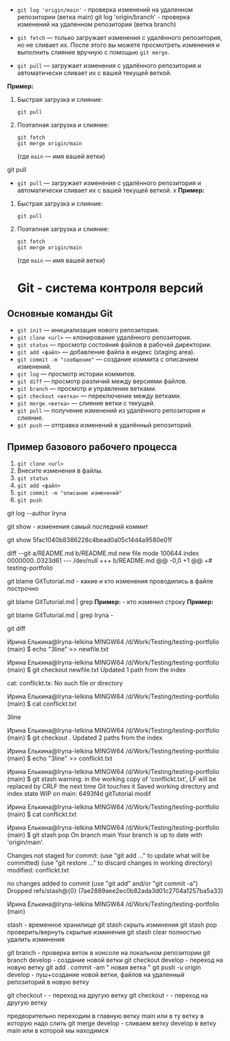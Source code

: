 #

- `git log 'origin/main'` - проверка изменений на удаленном репозитории (ветка main)
  git log 'origin/branch' - проверка изменений на удаленном репозитории (ветка branch)

- `git fetch` — только загружает изменения с удалённого репозитория, но не сливает их. После этого вы можете просмотреть изменения и выполнить слияние вручную с помощью `git merge`.

- `git pull` — загружает изменения с удалённого репозитория и автоматически сливает их с вашей текущей веткой.

**Пример:**

1. Быстрая загрузка и слияние:

   ```
   git pull
   ```

2. Поэтапная загрузка и слияние:
   ```
   git fetch
   git merge origin/main
   ```
   (где `main` — имя вашей ветки)

git pull

- `git pull` — загружает изменения с удалённого репозитория и автоматически сливает их с вашей текущей веткой.
  x
  **Пример:**

1. Быстрая загрузка и слияние:

   ```
   git pull
   ```

2. Поэтапная загрузка и слияние:

   ```
   git fetch
   git merge origin/main
   ```

   (где `main` — имя вашей ветки)

   # Git - система контроля версий

## Основные команды Git

- `git init` — инициализация нового репозитория.
- `git clone <url>` — клонирование удалённого репозитория.
- `git status` — просмотр состояния файлов в рабочей директории.
- `git add <файл>` — добавление файла в индекс (staging area).
- `git commit -m "сообщение"` — создание коммита с описанием изменений.
- `git log` — просмотр истории коммитов.
- `git diff` — просмотр различий между версиями файлов.
- `git branch` — просмотр и управление ветками.
- `git checkout <ветка>` — переключение между ветками.
- `git merge <ветка>` — слияние ветки с текущей.
- `git pull` — получение изменений из удалённого репозитория и слияние.
- `git push` — отправка изменений в удалённый репозиторий.

## Пример базового рабочего процесса

1. `git clone <url>`
2. Внесите изменения в файлы.
3. `git status`
4. `git add <файл>`
5. `git commit -m "описание изменений"`
6. `git push`

git log --author Iryna

git show - изменения самый последний коммит

git show 5fac1040b8386228c4bead0a05c14d4a9580e01f

diff --git a/README.md b/README.md
new file mode 100644
index 0000000..0323d61
--- /dev/null
+++ b/README.md
@@ -0,0 +1 @@
+# testing-portfolio

git blame GitTutorial.md - какие и кто изменения проводились в файле построчно

git blame GitTutorial.md | grep **Пример:** - кто изменил строку **Пример:**

git blame GitTutorial.md | grep Iryna -

git diff

Ирина Елькина@Iryna-Ielkina MINGW64 /d/Work/Testing/testing-portfolio (main)
$ echo "3line" >> newfile.txt

Ирина Елькина@Iryna-Ielkina MINGW64 /d/Work/Testing/testing-portfolio (main)
$ git checkout newfile.txt
Updated 1 path from the index

cat: conflickt.tx: No such file or directory

Ирина Елькина@Iryna-Ielkina MINGW64 /d/Work/Testing/testing-portfolio (main)
$ cat conflickt.txt

3line

Ирина Елькина@Iryna-Ielkina MINGW64 /d/Work/Testing/testing-portfolio (main)
$ git checkout .
Updated 2 paths from the index

Ирина Елькина@Iryna-Ielkina MINGW64 /d/Work/Testing/testing-portfolio (main)
$ echo "3line" >> conflickt.txt

Ирина Елькина@Iryna-Ielkina MINGW64 /d/Work/Testing/testing-portfolio (main)
$ git stash
warning: in the working copy of 'conflickt.txt', LF will be replaced by CRLF the next time Git touches it
Saved working directory and index state WIP on main: 6493f4d gitTutorial modif

Ирина Елькина@Iryna-Ielkina MINGW64 /d/Work/Testing/testing-portfolio (main)
$ cat conflickt.txt

Ирина Елькина@Iryna-Ielkina MINGW64 /d/Work/Testing/testing-portfolio (main)
$ git stash pop
On branch main
Your branch is up to date with 'origin/main'.

Changes not staged for commit:
(use "git add <file>..." to update what will be committed)
(use "git restore <file>..." to discard changes in working directory)
modified: conflickt.txt

no changes added to commit (use "git add" and/or "git commit -a")
Dropped refs/stash@{0} (7ae2889aee2ec0b82ada3d01c2704a1257ba5a33)

Ирина Елькина@Iryna-Ielkina MINGW64 /d/Work/Testing/testing-portfolio (main)

stash - временное хранилище
git stash скрыть изминения
git stash pop проверить/вернуть скрытые изминения
git stash clear полностью удалить изминения

git branch - проверка веток в консоле на локальном репозитории
git branch develop - создание новой ветки
git checkout develop - переход на новую ветку
git add . commit -am " новая ветка "
git push -u origin develop - пуш+создание новой ветки, файлов на удаленный репозиторий в новую ветку


git checkout -  - переход на другую ветку
git checkout -  - переход на другую ветку


предворительно переходим в главную ветку main или в ту ветку в которую надо слить
git merge develop - сливаем ветку develop в ветку main или в которой мы находимся